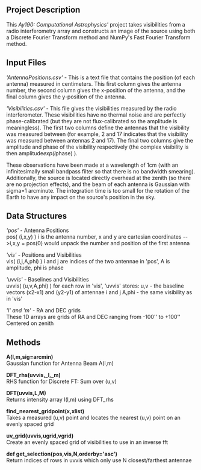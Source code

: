 <h2>Project Description</h2>

<p>
This <i>Ay190: Computational Astrophysics'</i> project takes visibilities from a radio interferometry array and constructs an image of the source using both a Discrete Fourier Transform method and NumPy's Fast Fourier Transform method.
</p>

<h2>Input Files</h2>

<i>'AntennaPositions.csv'</i> - This is a text file that contains the position (of each antenna) measured in centimeters. This first column gives the antenna number, the second column gives the x-position of the antenna, and the final column gives the y-position of the antenna.

<i>'Visibilities.csv'</i> - This file gives the visibilities measured by the radio interferometer. These visibilities have no thermal noise and are perfectly phase-calibrated (but they are not flux-calibrated so the amplitude is meaningless). The first two columns define the antennas that the visibility was measured between (for example, 2 and 17 indicates that the visibility was measured between antennas 2 and 17). The final two columns give the amplitude and phase of the visibility respectively (the complex visibility is then amplitude*exp(i*phase) ).

These observations have been made at a wavelength of 1cm (with an infinitesimally small bandpass filter so that there is no bandwidth smearing). Additionally, the source is located directly overhead at the zenith (so there are no projection effects), and the beam of each antenna is Gaussian with sigma=1 arcminute. The integration time is too small for the rotation of the Earth to have any impact on the source's position in the sky.


<h2>Data Structures</h2>

<i>'pos'</i> - Antenna Positions <br />
    pos( (i,x,y) )
        i is the antenna number, x and y are cartesian coordinates
        -->i,x,y = pos(0) would unpack the number and position of the first antenna

<i>'vis'</i> - Positions and Visibilities <br />
    vis( (i,j,A,phi) )
        i and j are indices of the two antennae in 'pos', 
        A is amplitude,
        phi is phase
    
<i>'uvvis'</i> - Baselines and Visibilities <br />
    uvvis( (u,v,A,phi) )
        for each row in 'vis', 'uvvis' stores:
            u,v - the baseline vectors (x2-x1) and (y2-y1) of antennae i and j
            A,phi - the same visibility as in 'vis'

<i>'l' and 'm'</i> - RA and DEC grids <br />
    These 1D arrays are grids of RA and DEC ranging from -100'' to +100''
    Centered on zenith



<h2>Methods</h2>

<b>A(l,m,sig=arcmin)</b><br />
Gaussian function for Antenna Beam A(l,m)<br /> 

<b>DFT_rhs(uvvis,_l,_m)</b><br />
RHS function for Discrete FT: Sum over (u,v)<br />
   
    
<b>DFT(uvvis,L,M)</b><br />
Returns intensity array I(l,m) using DFT_rhs<br />
    
    
<b>find_nearest_gridpoint(x,xlist)</b><br />
Takes a measured (u,v) point and locates the nearest (u,v) point on an evenly spaced grid<br />
    

<b>uv_grid(uvvis,ugrid,vgrid)</b><br />
Create an evenly spaced grid of visibilities to use in an inverse fft<br />
  

<b>def get_selection(pos,vis,N,orderby='asc')</b><br />
Return indices of rows in uvvis which only use N closest/farthest antennae<br />






